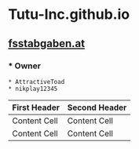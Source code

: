 # **Tutu-Inc.github.io**
## [fsstabgaben.at](http://www.fsstabgaben.at)

### * Owner
    * AttractiveToad
    * nikplay12345

| First Header  | Second Header |
| ------------- | ------------- |
| Content Cell  | Content Cell  |
| Content Cell  | Content Cell  |